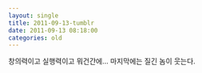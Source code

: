 ```yaml
---
layout: single
title: 2011-09-13-tumblr
date: 2011-09-13 08:18:00
categories: old
---
```

창의력이고 실행력이고 뭐건간에… 마지막에는 질긴 놈이 웃는다.

